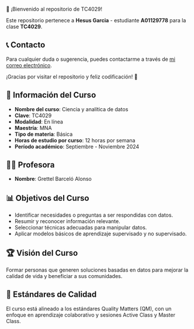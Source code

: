 
👋 ¡Bienvenido al repositorio de TC4029!

Este repositorio pertenece a **Hesus Garcia** - estudiante **A01129778** para la clase **TC4029**.

## 📞 Contacto

Para cualquier duda o sugerencia, puedes contactarme a través de [mi correo electrónico](mailto:hesus.garcia@tec.mx).

¡Gracias por visitar el repositorio y feliz codificación! 🚀
## 📅 Información del Curso

- **Nombre del curso**: Ciencia y analítica de datos
- **Clave**: TC4029
- **Modalidad**: En línea
- **Maestría**: MNA
- **Tipo de materia**: Básica
- **Horas de estudio por curso**: 12 horas por semana
- **Período académico**: Septiembre - Noviembre 2024

## 👩‍🏫 Profesora

- **Nombre**: Grettel Barceló Alonso


## 📊 Objetivos del Curso

- Identificar necesidades o preguntas a ser respondidas con datos.
- Resumir y reconocer información relevante.
- Seleccionar técnicas adecuadas para manipular datos.
- Aplicar modelos básicos de aprendizaje supervisado y no supervisado.

## 🏆 Visión del Curso

Formar personas que generen soluciones basadas en datos para mejorar la calidad de vida y beneficiar a sus comunidades.

## 📜 Estándares de Calidad

El curso está alineado a los estándares Quality Matters (QM), con un enfoque en aprendizaje colaborativo y sesiones Active Class y Master Class.